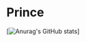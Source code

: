 # Prince
[![Anurag's GitHub stats](https://github-readme-stats.vercel.app/api?username=PrinceNwaonicha)]
